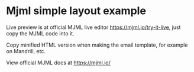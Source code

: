 # Mjml simple layout example

Live preview is at official MJML live editor https://mjml.io/try-it-live, just copy the MJML code into it.

Copy minified HTML version when making the email template, for example on Mandrill, etc.

View official MJML docs at https://mjml.io/
